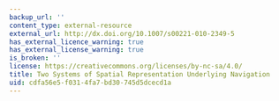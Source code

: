 ```yaml
---
backup_url: ''
content_type: external-resource
external_url: http://dx.doi.org/10.1007/s00221-010-2349-5
has_external_licence_warning: true
has_external_license_warning: true
is_broken: ''
license: https://creativecommons.org/licenses/by-nc-sa/4.0/
title: Two Systems of Spatial Representation Underlying Navigation
uid: cdfa56e5-f031-4fa7-bd30-745d5dcecd1a
---
```

